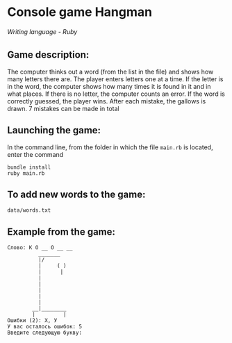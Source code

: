 # Console game Hangman
###### Writing language - Ruby
## Game description:
 The computer thinks out a word (from the list in the file) and shows how many letters there are.
 The player enters letters one at a time. If the letter is in the word, the computer shows how many times
 it is found in it and in what places. If there is no letter, the computer counts an error.
 If the word is correctly guessed, the player wins. After each mistake, the gallows is drawn.
 7 mistakes can be made in total
## Launching the game:
 In the command line, from the folder in which the file `main.rb` is located, enter the command
 ```
 bundle install
 ruby ​​main.rb
 ```
## To add new words to the game:
```
data/words.txt
```
## Example from the game:

```
Слово: К О __ О __ __
          _______
          |/
          |     ( )
          |      |
          |
          |
          |
          |
          |
        __|________
        |         |
Ошибки (2): Х, У
У вас осталось ошибок: 5
Введите следующую букву:
```
